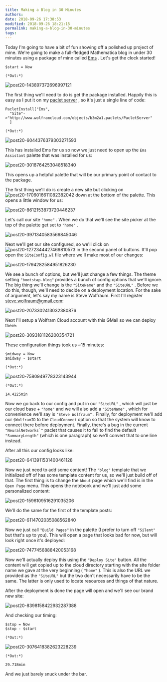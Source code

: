 ```yaml
---
title: Making a Blog in 30 Minutes
authors: 
date: 2018-09-26 17:38:53
modified: 2018-09-26 18:21:15
permalink: making-a-blog-in-30-minutes
tags: 
---
```


Today I'm going to have a bit of fun showing off a polished up project of mine. We're going to make a full-fledged Mathematica blog in under 30 minutes using a package of mine called  [Ems](https://github.com/b3m2a1/Ems) . Let's get the clock started!

    $start = Now

    (*Out:*)
    
![post20-143897372696997121]({{site.base_url}}/img/post20-143897372696997121.png)

The first thing we'll need to do is get the package installed. Happily this is easy as I put it on my  [paclet server](https://www.wolframcloud.com/objects/b3m2a1/home/building-a-mathematica-package-ecosystem-part-1.html#main-content) , so it's just a single line of code:

    PacletInstall["Ems",
      "Site"->"http://www.wolframcloud.com/objects/b3m2a1.paclets/PacletServer"
      ]

    (*Out:*)
    
![post20-6044376379303271593]({{site.base_url}}/img/post20-6044376379303271593.png)

This has installed Ems for us so now we just need to open up the  ```Ems Assistant``` palette that was installed for us:

![post20-3018764253048518340]({{site.base_url}}/img/post20-3018764253048518340.png)

This opens up a helpful palette that will be our primary point of contact to the package.

The first thing we'll do is create a new site but clicking on  ![post20-1706016611082382042]({{site.base_url}}/img/post20-1706016611082382042.png) down at the bottom of the palette. This opens a little window for us:

![post20-8612153873720446237]({{site.base_url}}/img/post20-8612153873720446237.png)

Let's call our site  ```"home"``` . When we do that we'll see the site picker at the top of the palette get set to  ```"home"``` .

![post20-3971340583569845046]({{site.base_url}}/img/post20-3971340583569845046.png)

Next we'll get our site configured, so we'll click on  ![post20-1272344427469810573]({{site.base_url}}/img/post20-1272344427469810573.png) in the second panel of buttons. It'll pop open the  ```SiteConfig.wl``` file where we'll make most of our changes:

![post20-1794282584951826230]({{site.base_url}}/img/post20-1794282584951826230.png)

We see a bunch of options, but we'll just change a few things. The theme setting  ```"bootstap-blog"``` provides a bunch of config options that we'll ignore. The big thing we'll change is the  ```"SiteName"``` and the  ```"SiteURL"``` . Before we do this, though, we'll need to decide on a deployment location. For the sake of argument, let's say my name is Steve Wolfraum. First I'll register steve.wolfraum@gmail.com:

![post20-2073302413032380876]({{site.base_url}}/img/post20-2073302413032380876.png)

Next I'll setup a Wolfram Cloud account with this GMail so we can deploy there:

![post20-3093181126200354721]({{site.base_url}}/img/post20-3093181126200354721.png)

These configuration things took us ~15 minutes:

    $midway = Now
    $midway - $start

    (*Out:*)
    
![post20-7580949778323143944]({{site.base_url}}/img/post20-7580949778323143944.png)

    (*Out:*)
    
    14.4225min

Now we go back to our config and put in our  ```"SiteURL"``` , which will just be our cloud base +  ```"home"``` and we will also add a  ```"SiteName"``` , which for convenience we'll say is  ```"Steve Wolfraum"``` . Finally, for deployment we'll add our  ```$WolframID``` to the   ```CloudConnect``` option so that the system will know to connect there before deployment. Finally, there's a bug in the current  ```"NeuralNetworks`"``` paclet that causes it to fail to find the default  ```"SummaryLength"``` (which is one paragraph) so we'll convert that to one line instead.

 After all this our config looks like:

![post20-6413911531400461128]({{site.base_url}}/img/post20-6413911531400461128.png)

Now we just need to add some content! The  ```"blog"``` template that we initialized off of has some template content for us, so we'll just build off of that. The first thing is to change the  ```About``` page which we'll find is in the  ```Open Page``` menu. This opens the notebook and we'll just add some personalized content:

![post20-1596109516291035206]({{site.base_url}}/img/post20-1596109516291035206.png)

We'll do the same for the first of the template posts:

![post20-6114702035088562840]({{site.base_url}}/img/post20-6114702035088562840.png)

Now we just call  ```"Build Pages"``` in the palette (I prefer to turn off  ```"Silent"``` but that's up to you). This will open a page that looks bad for now, but will look right once it's deployed:

![post20-7477456888420053168]({{site.base_url}}/img/post20-7477456888420053168.png)

Now we'll actually deploy this using the  ```"Deploy Site"``` button. All the content will get copied up to the cloud directory starting with the site folder name we gave at the very beginning ( ```"home"``` ). This is also the URL we provided as the  ```"SiteURL"``` but the two don't necessarily have to be the same. The latter is only used to locate resources and things of that nature.

After the deployment is done the page will open and we'll see our brand new site:

![post20-8398158422932287388]({{site.base_url}}/img/post20-8398158422932287388.png)

And checking our timing:

    $stop = Now
    $stop - $start

    (*Out:*)
    
![post20-3076418382623228239]({{site.base_url}}/img/post20-3076418382623228239.png)

    (*Out:*)
    
    29.718min

And we just barely snuck under the bar.